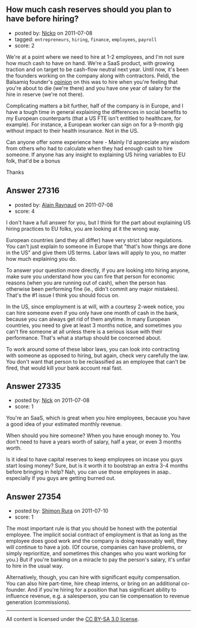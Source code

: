 ## How much cash reserves should you plan to have before hiring?

- posted by: [Nicko](https://stackexchange.com/users/-1/7870-nicko) on 2011-07-08
- tagged: `entrepreneurs`, `hiring`, `finance`, `employees`, `payroll`
- score: 2

We're at a point where we need to hire at 1-2 employees, and I'm not sure how much cash to have on hand. We're a SaaS product, with growing traction and on target to be cash-flow neutral next year.  Until now, it's been the founders working on the company along with contractors. Peldi, the Balsamiq founder's [opinion][1] on this was to hire when you're feeling that you're about to die (we're there) and you have one year of salary for the hire in reserve (we're not there).

Complicating matters a bit further, half of the company is in Europe, and I have a tough time in general explaining the differences in social benefits to my European counterparts (that a US FTE isn't entitled to healthcare, for example). For instance, a European worker can sign on for a 9-month gig without impact to their health insurance. Not in the US.

Can anyone offer some experience here - Mainly I'd appreciate any wisdom from others who had to calculate when they had enough cash to hire someone.  If anyone has any insight to explaining US hiring variables to EU folk, that'd be a bonus

Thanks


  [1]: http://businessofsoftware.org/video_10_peldi.aspx


## Answer 27316

- posted by: [Alain Raynaud](https://stackexchange.com/users/-1/502-alain-raynaud) on 2011-07-08
- score: 4

I don't have a full answer for you, but I think for the part about explaining US hiring practices to EU folks, you are looking at it the wrong way.

European countries (and they all differ) have very strict labor regulations. You can't just explain to someone in Europe that "that's how things are done in the US" and give them US terms. Labor laws will apply to you, no matter how much explaining you do.

To answer your question more directly, if you are looking into hiring anyone, make sure you understand how you can fire that person for economic reasons (when you are running out of cash), when the person has otherwise been performing fine (ie., didn't commit any major mistakes). That's the #1 issue I think you should focus on.

In the US, since employment is at will, with a courtesy 2-week notice, you can hire someone even if you only have one month of cash in the bank, because you can always get rid of them anytime. In many European countries, you need to give at least 3 months notice, and sometimes you can't fire someone at all unless there is a serious issue with their performance. That's what a startup should be concerned about.

To work around some of these labor laws, you can look into contracting with someone as opposed to hiring, but again, check very carefully the law. You don't want that person to be reclassified as an employee that can't be fired, that would kill your bank account real fast.


## Answer 27335

- posted by: [Nick](https://stackexchange.com/users/-1/11858-nick) on 2011-07-08
- score: 1

You're an SaaS, which is great when you hire employees, because you have a good idea of your estimated monthly revenue.

When should you hire someone? When you have enough money to. You don't need to have a years worth of salary, half a year, or even 3 months worth. 

Is it ideal to have capital reserves to keep employees on incase you guys start losing money? Sure, but is it worth it to bootstrap an extra 3-4 months before bringing in help? Nah, you can use those employees in asap.. especially if you guys are getting burned out.




## Answer 27354

- posted by: [Shimon Rura](https://stackexchange.com/users/-1/11870-shimon-rura) on 2011-07-10
- score: 1

The most important rule is that you should be honest with the potential employee. The implicit social contract of employment is that as long as the employee does good work and the company is doing reasonably well, they will continue to have a job. (Of course, companies can have problems, or simply reprioritize, and sometimes this changes who you want working for you.) But if you're banking on a miracle to pay the person's salary, it's unfair to hire in the usual way.

Alternatively, though, you can hire with significant equity compensation. You can also hire part-time, hire cheap interns, or bring on an additional co-founder. And if you're hiring for a position that has significant ability to influence revenue, e.g. a salesperson, you can tie compensation to revenue generation (commissions).



---

All content is licensed under the [CC BY-SA 3.0 license](https://creativecommons.org/licenses/by-sa/3.0/).
